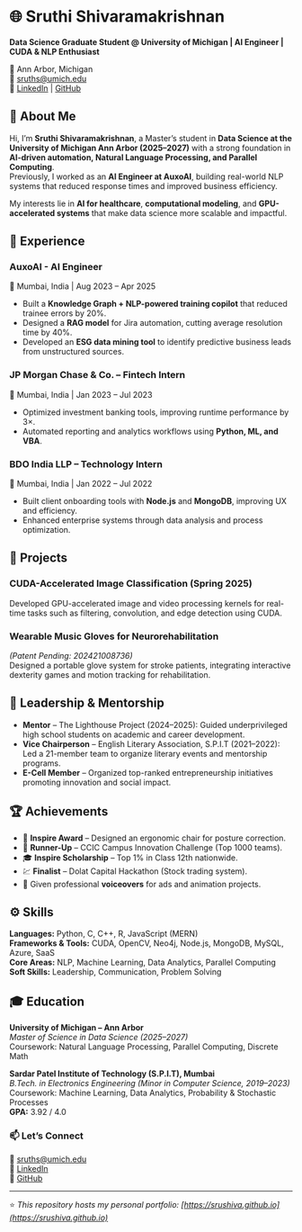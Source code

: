 # 🌐 Sruthi Shivaramakrishnan

**Data Science Graduate Student @ University of Michigan | AI Engineer | CUDA & NLP Enthusiast**

📍 Ann Arbor, Michigan  
📧 [sruths@umich.edu](mailto:sruths@umich.edu)  
🔗 [LinkedIn](https://linkedin.com/in/sruthi-shivaramakrishnan) | [GitHub](https://github.com/sruShiva)



## 👋 About Me

Hi, I’m **Sruthi Shivaramakrishnan**, a Master’s student in **Data Science at the University of Michigan Ann Arbor (2025–2027)** with a strong foundation in **AI-driven automation, Natural Language Processing, and Parallel Computing**.  
Previously, I worked as an **AI Engineer at AuxoAI**, building real-world NLP systems that reduced response times and improved business efficiency.  

My interests lie in **AI for healthcare**, **computational modeling**, and **GPU-accelerated systems** that make data science more scalable and impactful.



## 💼 Experience

### **AuxoAI** - AI Engineer  
📍 Mumbai, India | Aug 2023 – Apr 2025  
- Built a **Knowledge Graph + NLP-powered training copilot** that reduced trainee errors by 20%.  
- Designed a **RAG model** for Jira automation, cutting average resolution time by 40%.  
- Developed an **ESG data mining tool** to identify predictive business leads from unstructured sources.  

### **JP Morgan Chase & Co.** – Fintech Intern  
📍 Mumbai, India | Jan 2023 – Jul 2023  
- Optimized investment banking tools, improving runtime performance by 3×.  
- Automated reporting and analytics workflows using **Python, ML, and VBA**.  

### **BDO India LLP** – Technology Intern  
📍 Mumbai, India | Jan 2022 – Jul 2022  
- Built client onboarding tools with **Node.js** and **MongoDB**, improving UX and efficiency.  
- Enhanced enterprise systems through data analysis and process optimization.



## 🧠 Projects

### **CUDA-Accelerated Image Classification (Spring 2025)**
Developed GPU-accelerated image and video processing kernels for real-time tasks such as filtering, convolution, and edge detection using CUDA.

### **Wearable Music Gloves for Neurorehabilitation**  
*(Patent Pending: 202421008736)*  
Designed a portable glove system for stroke patients, integrating interactive dexterity games and motion tracking for rehabilitation.



## 🌟 Leadership & Mentorship

- **Mentor** – The Lighthouse Project (2024–2025): Guided underprivileged high school students on academic and career development.  
- **Vice Chairperson** – English Literary Association, S.P.I.T (2021–2022): Led a 21-member team to organize literary events and mentorship programs.  
- **E-Cell Member** – Organized top-ranked entrepreneurship initiatives promoting innovation and social impact.



## 🏆 Achievements

- 🥇 **Inspire Award** – Designed an ergonomic chair for posture correction.  
- 🥈 **Runner-Up** – CCIC Campus Innovation Challenge (Top 1000 teams).  
- 🎓 **Inspire Scholarship** – Top 1% in Class 12th nationwide.  
- 💹 **Finalist** – Dolat Capital Hackathon (Stock trading system).  
- 🎤 Given professional **voiceovers** for ads and animation projects.  



## ⚙️ Skills

**Languages:** Python, C, C++, R, JavaScript (MERN)  
**Frameworks & Tools:** CUDA, OpenCV, Neo4j, Node.js, MongoDB, MySQL, Azure, SaaS  
**Core Areas:** NLP, Machine Learning, Data Analytics, Parallel Computing  
**Soft Skills:** Leadership, Communication, Problem Solving  



## 🎓 Education

**University of Michigan – Ann Arbor**  
*Master of Science in Data Science (2025–2027)*  
Coursework: Natural Language Processing, Parallel Computing, Discrete Math  

**Sardar Patel Institute of Technology (S.P.I.T), Mumbai**  
*B.Tech. in Electronics Engineering (Minor in Computer Science, 2019–2023)*  
Coursework: Machine Learning, Data Analytics, Probability & Stochastic Processes  
**GPA:** 3.92 / 4.0  


### 📫 Let’s Connect
💌 [sruths@umich.edu](mailto:sruths@umich.edu)  
🔗 [LinkedIn](https://linkedin.com/in/sruthi-shivaramakrishnan)  
🐙 [GitHub](https://github.com/sruShiva)

---

⭐ *This repository hosts my personal portfolio: [https://srushiva.github.io](https://srushiva.github.io)*  
